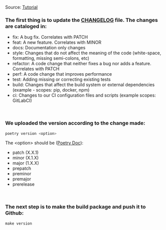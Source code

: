 Source: [Tutorial]( https://dev.to/luscasleo/creating-and-publishing-a-python-lib-with-poetry-and-git-11bp#:~:text=Creating%20and%20publishing%20a%20python%20lib%20with%20poetry,...%206%20Bonus%20-%20Using%20private%20repositories%20)

### The first thing is to update the [CHANGELOG](../CHANGELOG.md) file. The changes are cataloged in:
- fix: A bug fix. Correlates with PATCH
- feat: A new feature. Correlates with MINOR
- docs: Documentation only changes
- style: Changes that do not affect the meaning of the code (white-space, formatting, missing semi-colons, etc)
- refactor: A code change that neither fixes a bug nor adds a feature. Correlates with PATCH
- perf: A code change that improves performance
- test: Adding missing or correcting existing tests
- build: Changes that affect the build system or external dependencies (example - scopes: pip, docker, npm)
- ci: Changes to our CI configuration files and scripts (example scopes: GitLabCI)

<br/>

### We uploaded the version according to the change made:
```python
poetry version <option>
```
The \<option> should be ([Poetry Doc](https://python-poetry.org/docs/cli/#version)):
- patch (X.X.1)
- minor (X.1.X)
- major (1.X.X)
- prepatch
- preminor
- premajor
- prerelease

<br/>

### The next step is to make the build package and push it to Github:
```
make version
```